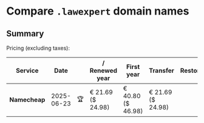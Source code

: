 # Compare `.lawexpert` domain names

## Summary

Pricing (excluding taxes):

| Service | Date |  | / Renewed year | First year | Transfer | Restoration |
|--|--|--|--|--|--|--|
| **Namecheap** | 2025-06-23 | 🏆 | € 21.69<br>($ 24.98) | € 40.80<br>($ 46.98) | € 21.69<br>($ 24.98) |  |
